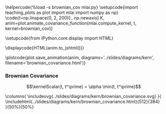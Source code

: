 \helpercode{%load -s brownian_cov mlai.py}
\setupcode{import teaching_plots as plot
import mlai
import numpy as np}
\code{t=np.linspace(0, 2, 200)[:, np.newaxis]
K, anim=plot.animate_covariance_function(mlai.compute_kernel, t, 
                                         kernel=brownian_cov)}

\setupcode{from IPython.core.display import HTML}

\displaycode{HTML(anim.to_jshtml())}

\plotcode{plot.save_animation(anim, 
                    diagrams='../slides/diagrams/kern', 
				    filename='brownian_covariance.html')}


### Brownian Covariance

$$\kernelScalar(t, t^\prime) = \alpha \min(t, t^\prime)$$

\columns{
\includesvg{../slides/diagrams/kern/brownian_covariance.svg}
}{
\includehtml{../slides/diagrams/kern/brownian_covariance.html}{512}{384}
}{50%}{50%}


